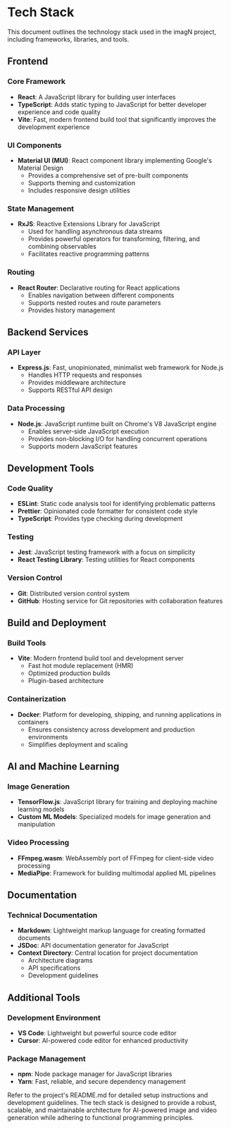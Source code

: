 # Tech Stack

This document outlines the technology stack used in the imagN project, including frameworks, libraries, and tools.

## Frontend

### Core Framework
- **React**: A JavaScript library for building user interfaces
- **TypeScript**: Adds static typing to JavaScript for better developer experience and code quality
- **Vite**: Fast, modern frontend build tool that significantly improves the development experience

### UI Components
- **Material UI (MUI)**: React component library implementing Google's Material Design
  - Provides a comprehensive set of pre-built components
  - Supports theming and customization
  - Includes responsive design utilities

### State Management
- **RxJS**: Reactive Extensions Library for JavaScript
  - Used for handling asynchronous data streams
  - Provides powerful operators for transforming, filtering, and combining observables
  - Facilitates reactive programming patterns

### Routing
- **React Router**: Declarative routing for React applications
  - Enables navigation between different components
  - Supports nested routes and route parameters
  - Provides history management

## Backend Services

### API Layer
- **Express.js**: Fast, unopinionated, minimalist web framework for Node.js
  - Handles HTTP requests and responses
  - Provides middleware architecture
  - Supports RESTful API design

### Data Processing
- **Node.js**: JavaScript runtime built on Chrome's V8 JavaScript engine
  - Enables server-side JavaScript execution
  - Provides non-blocking I/O for handling concurrent operations
  - Supports modern JavaScript features

## Development Tools

### Code Quality
- **ESLint**: Static code analysis tool for identifying problematic patterns
- **Prettier**: Opinionated code formatter for consistent code style
- **TypeScript**: Provides type checking during development

### Testing
- **Jest**: JavaScript testing framework with a focus on simplicity
- **React Testing Library**: Testing utilities for React components

### Version Control
- **Git**: Distributed version control system
- **GitHub**: Hosting service for Git repositories with collaboration features

## Build and Deployment

### Build Tools
- **Vite**: Modern frontend build tool and development server
  - Fast hot module replacement (HMR)
  - Optimized production builds
  - Plugin-based architecture

### Containerization
- **Docker**: Platform for developing, shipping, and running applications in containers
  - Ensures consistency across development and production environments
  - Simplifies deployment and scaling

## AI and Machine Learning

### Image Generation
- **TensorFlow.js**: JavaScript library for training and deploying machine learning models
- **Custom ML Models**: Specialized models for image generation and manipulation

### Video Processing
- **FFmpeg.wasm**: WebAssembly port of FFmpeg for client-side video processing
- **MediaPipe**: Framework for building multimodal applied ML pipelines

## Documentation

### Technical Documentation
- **Markdown**: Lightweight markup language for creating formatted documents
- **JSDoc**: API documentation generator for JavaScript
- **Context Directory**: Central location for project documentation
  - Architecture diagrams
  - API specifications
  - Development guidelines

## Additional Tools

### Development Environment
- **VS Code**: Lightweight but powerful source code editor
- **Cursor**: AI-powered code editor for enhanced productivity

### Package Management
- **npm**: Node package manager for JavaScript libraries
- **Yarn**: Fast, reliable, and secure dependency management

Refer to the project's README.md for detailed setup instructions and development guidelines. The tech stack is designed to provide a robust, scalable, and maintainable architecture for AI-powered image and video generation while adhering to functional programming principles.